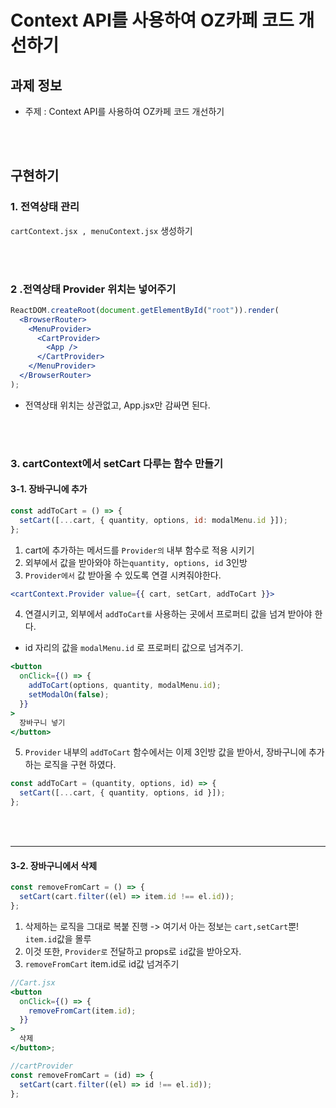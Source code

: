 # Context API를 사용하여 OZ카페 코드 개선하기

## 과제 정보

- 주제 : Context API를 사용하여 OZ카페 코드 개선하기

<br />
<br />

## 구현하기

### 1. 전역상태 관리

`cartContext.jsx , menuContext.jsx` 생성하기

<br />
<br />

### 2 .전역상태 Provider 위치는 넣어주기

```jsx
ReactDOM.createRoot(document.getElementById("root")).render(
  <BrowserRouter>
    <MenuProvider>
      <CartProvider>
        <App />
      </CartProvider>
    </MenuProvider>
  </BrowserRouter>
);
```

- 전역상태 위치는 상관없고, App.jsx만 감싸면 된다.

<br />
<br />

### 3. cartContext에서 setCart 다루는 함수 만들기

#### 3-1. 장바구니에 추가

```jsx
const addToCart = () => {
  setCart([...cart, { quantity, options, id: modalMenu.id }]);
};
```

1. cart에 추가하는 메서드를 `Provider의` 내부 함수로 적용 시키기
2. 외부에서 값을 받아와야 하는`quantity, options, id` 3인방
3. `Provider에서` 값 받아올 수 있도록 연결 시켜줘야한다.

```jsx
<cartContext.Provider value={{ cart, setCart, addToCart }}>
```

4. 연결시키고, 외부에서 `addToCart를` 사용하는 곳에서 프로퍼티 값을 넘겨 받아야 한다.

- id 자리의 값을 `modalMenu.id` 로 프로퍼티 값으로 넘겨주기.

```jsx
<button
  onClick={() => {
    addToCart(options, quantity, modalMenu.id);
    setModalOn(false);
  }}
>
  장바구니 넣기
</button>
```

5. `Provider` 내부의 `addToCart` 함수에서는 이제 3인방 값을 받아서, 장바구니에 추가하는 로직을 구현 하였다.

```jsx
const addToCart = (quantity, options, id) => {
  setCart([...cart, { quantity, options, id }]);
};
```

<br />
<br />

---

#### 3-2. 장바구니에서 삭제

```jsx
const removeFromCart = () => {
  setCart(cart.filter((el) => item.id !== el.id));
};
```

1. 삭제하는 로직을 그대로 복붙 진행 -> 여기서 아는 정보는 `cart,setCart`뿐! `item.id`값을 몰루
2. 이것 또한, `Provider로` 전달하고 props로 `id`값을 받아오자.
3. `removeFromCart` item.id로 id값 넘겨주기

```jsx
//Cart.jsx
<button
  onClick={() => {
    removeFromCart(item.id);
  }}
>
  삭제
</button>;

//cartProvider
const removeFromCart = (id) => {
  setCart(cart.filter((el) => id !== el.id));
};
```

   <br />
   <br />
